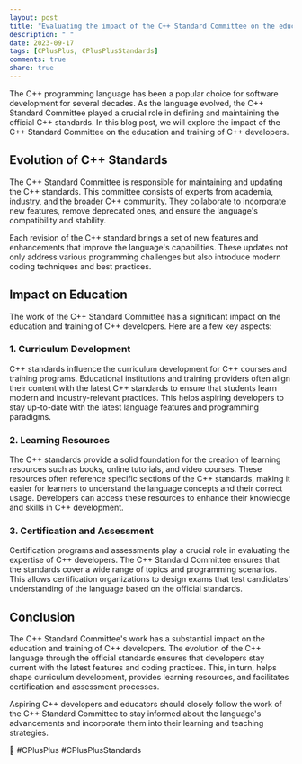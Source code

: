 ```yaml
---
layout: post
title: "Evaluating the impact of the C++ Standard Committee on the education and training of C++ developers"
description: " "
date: 2023-09-17
tags: [CPlusPlus, CPlusPlusStandards]
comments: true
share: true
---
```


The C++ programming language has been a popular choice for software development for several decades. As the language evolved, the C++ Standard Committee played a crucial role in defining and maintaining the official C++ standards. In this blog post, we will explore the impact of the C++ Standard Committee on the education and training of C++ developers.

## Evolution of C++ Standards

The C++ Standard Committee is responsible for maintaining and updating the C++ standards. This committee consists of experts from academia, industry, and the broader C++ community. They collaborate to incorporate new features, remove deprecated ones, and ensure the language's compatibility and stability.

Each revision of the C++ standard brings a set of new features and enhancements that improve the language's capabilities. These updates not only address various programming challenges but also introduce modern coding techniques and best practices.

## Impact on Education

The work of the C++ Standard Committee has a significant impact on the education and training of C++ developers. Here are a few key aspects:

### 1. Curriculum Development

C++ standards influence the curriculum development for C++ courses and training programs. Educational institutions and training providers often align their content with the latest C++ standards to ensure that students learn modern and industry-relevant practices. This helps aspiring developers to stay up-to-date with the latest language features and programming paradigms.

### 2. Learning Resources

The C++ standards provide a solid foundation for the creation of learning resources such as books, online tutorials, and video courses. These resources often reference specific sections of the C++ standards, making it easier for learners to understand the language concepts and their correct usage. Developers can access these resources to enhance their knowledge and skills in C++ development.

### 3. Certification and Assessment

Certification programs and assessments play a crucial role in evaluating the expertise of C++ developers. The C++ Standard Committee ensures that the standards cover a wide range of topics and programming scenarios. This allows certification organizations to design exams that test candidates' understanding of the language based on the official standards.

## Conclusion

The C++ Standard Committee's work has a substantial impact on the education and training of C++ developers. The evolution of the C++ language through the official standards ensures that developers stay current with the latest features and coding practices. This, in turn, helps shape curriculum development, provides learning resources, and facilitates certification and assessment processes.

Aspiring C++ developers and educators should closely follow the work of the C++ Standard Committee to stay informed about the language's advancements and incorporate them into their learning and teaching strategies.

🔗 #CPlusPlus #CPlusPlusStandards